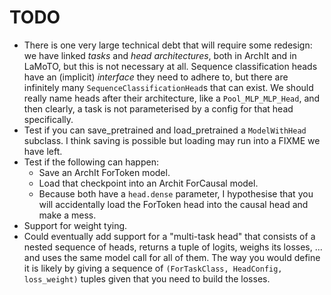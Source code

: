 # TODO
- There is one very large technical debt that will require some redesign: we have linked *tasks* and *head architectures*,
  both in ArchIt and in LaMoTO, but this is not necessary at all. Sequence classification heads have an (implicit) *interface*
  they need to adhere to, but there are infinitely many `SequenceClassificationHead`s that can exist. We should really name
  heads after their architecture, like a `Pool_MLP_MLP_Head`, and then clearly, a task is not parameterised by a config for
  that head specifically. 
- Test if you can save_pretrained and load_pretrained a `ModelWithHead` subclass. I think saving is possible but loading may run into a FIXME we have left.
- Test if the following can happen: 
  - Save an ArchIt ForToken model.
  - Load that checkpoint into an Archit ForCausal model. 
  - Because both have a `head.dense` parameter, I hypothesise that you will accidentally load the ForToken head into
    the causal head and make a mess.
- Support for weight tying.
- Could eventually add support for a "multi-task head" that consists of a nested sequence of heads, returns a tuple of logits, weighs its losses, ... and uses the same model call for all of them. The way you would define it is likely by giving a sequence of `(ForTaskClass, HeadConfig, loss_weight)` tuples given that you need to build the losses.
